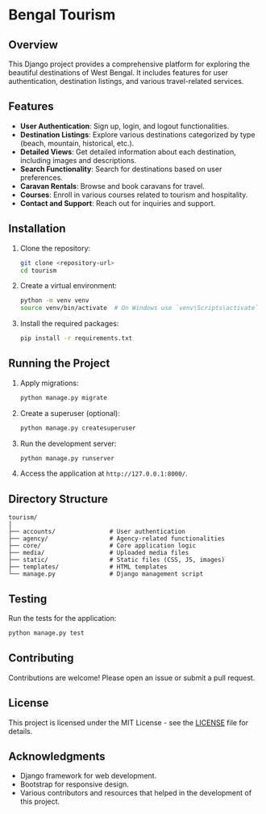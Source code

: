 # Bengal Tourism

## Overview
This Django project provides a comprehensive platform for exploring the beautiful destinations of West Bengal. It includes features for user authentication, destination listings, and various travel-related services.

## Features
- **User Authentication**: Sign up, login, and logout functionalities.
- **Destination Listings**: Explore various destinations categorized by type (beach, mountain, historical, etc.).
- **Detailed Views**: Get detailed information about each destination, including images and descriptions.
- **Search Functionality**: Search for destinations based on user preferences.
- **Caravan Rentals**: Browse and book caravans for travel.
- **Courses**: Enroll in various courses related to tourism and hospitality.
- **Contact and Support**: Reach out for inquiries and support.

## Installation
1. Clone the repository:
   ```bash
   git clone <repository-url>
   cd tourism
   ```
2. Create a virtual environment:
   ```bash
   python -m venv venv
   source venv/bin/activate  # On Windows use `venv\Scripts\activate`
   ```
3. Install the required packages:
   ```bash
   pip install -r requirements.txt
   ```

## Running the Project
1. Apply migrations:
   ```bash
   python manage.py migrate
   ```
2. Create a superuser (optional):
   ```bash
   python manage.py createsuperuser
   ```
3. Run the development server:
   ```bash
   python manage.py runserver
   ```
4. Access the application at `http://127.0.0.1:8000/`.

## Directory Structure
```
tourism/
│
├── accounts/               # User authentication
├── agency/                 # Agency-related functionalities
├── core/                   # Core application logic
├── media/                  # Uploaded media files
├── static/                 # Static files (CSS, JS, images)
├── templates/              # HTML templates
└── manage.py               # Django management script
```

## Testing
Run the tests for the application:
```bash
python manage.py test
```

## Contributing
Contributions are welcome! Please open an issue or submit a pull request.

## License
This project is licensed under the MIT License - see the [LICENSE](LICENSE) file for details.

## Acknowledgments
- Django framework for web development.
- Bootstrap for responsive design.
- Various contributors and resources that helped in the development of this project.
